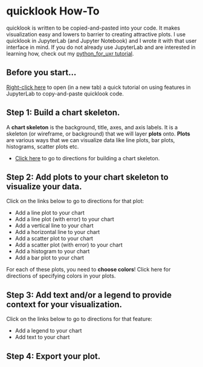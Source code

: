 # quicklook How-To
quicklook is written to be copied-and-pasted into your code. It makes visualization easy and lowers to barrier to creating attractive plots.
I use quicklook in JupyterLab (and Jupyter Notebook) and I wrote it with that user interface in mind.
If you do not already use JupyterLab and are interested in learning how, check out my [python_for_uxr tutorial](https://github.com/alexdsbreslav/python_for_uxr).

## Before you start...
[Right-click here](https://github.com/alexdsbreslav/quicklook/blob/master/how_to_use_quicklook/using_features_in_Jupyter.md) to open (in a new tab) a quick tutorial on using features in JupyterLab to copy-and-paste quicklook code.

## Step 1: Build a chart skeleton.
A **chart skeleton** is the background, title, axes, and axis labels. It is a skeleton (or wireframe, or background) that we will layer **plots** onto.
**Plots** are various ways that we can visualize data like line plots, bar plots, histograms, scatter plots etc.
- [Click here](https://github.com/alexdsbreslav/quicklook/blob/master/how_to_use_quicklook/build_chart_skeleton.md) to go to directions for building a chart skeleton.

## Step 2: Add plots to your chart skeleton to visualize your data.
Click on the links below to go to directions for that plot:
- Add a line plot to your chart
- Add a line plot (with error) to your chart
- Add a vertical line to your chart
- Add a horizontal line to your chart
- Add a scatter plot to your chart
- Add a scatter plot (with error) to your chart
- Add a histogram to your chart
- Add a bar plot to your chart

For each of these plots, you need to **choose colors**! Click here for directions of specifying colors in your plots.

## Step 3: Add text and/or a legend to provide context for your visualization.
Click on the links below to go to directions for that feature:
- Add a legend to your chart
- Add text to your chart

## Step 4: Export your plot.

